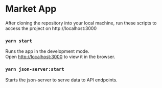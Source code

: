 # Market App

After cloning the repository into your local machine, run these scripts to access the project on http://localhost:3000
### `yarn start`

Runs the app in the development mode.<br />
Open [http://localhost:3000](http://localhost:3000) to view it in the browser.

### `yarn json-server:start`

Starts the json-server to serve data to API endpoints.
